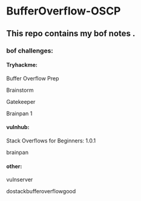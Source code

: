 # BufferOverflow-OSCP

## This repo contains my bof notes .

### bof challenges:

#### Tryhackme:

Buffer Overflow Prep

Brainstorm

Gatekeeper

Brainpan 1

#### vulnhub:

Stack Overflows for Beginners: 1.0.1

brainpan

#### other:

vulnserver

dostackbufferoverflowgood
